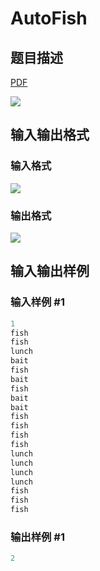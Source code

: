 # AutoFish

## 题目描述

[problemUrl]: https://uva.onlinejudge.org/index.php?option=com_onlinejudge&Itemid=8&category=13&page=show_problem&problem=1075

[PDF](https://uva.onlinejudge.org/external/101/p10134.pdf)

![](https://cdn.luogu.com.cn/upload/vjudge_pic/UVA10134/ff61de7b93b7fe9a6ca881e57e444ed94a90a74c.png)

## 输入输出格式

### 输入格式

![](https://cdn.luogu.com.cn/upload/vjudge_pic/UVA10134/32793216fa166909ec9c216333697e02ab68e8f9.png)

### 输出格式

![](https://cdn.luogu.com.cn/upload/vjudge_pic/UVA10134/0bb81afff3bf397995aa44f3afbb2ed5fd78b6f0.png)

## 输入输出样例

### 输入样例 #1

```cpp
1
fish
fish
lunch
bait
fish
bait
fish
bait
bait
fish
fish
fish
fish
lunch
lunch
lunch
lunch
fish
fish
fish
```


### 输出样例 #1

```cpp
2
```


